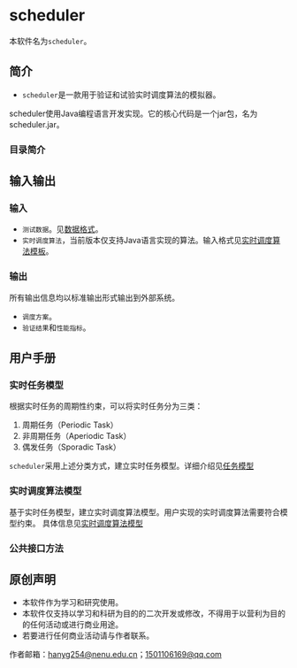 # scheduler
本软件名为`scheduler`。

## 简介

 * `scheduler`是一款用于验证和试验实时调度算法的模拟器。

scheduler使用Java编程语言开发实现。它的核心代码是一个jar包，名为scheduler.jar。

### 目录简介


## 输入输出

### 输入

 * `测试数据`。见[数据格式]()。
 * `实时调度算法`，当前版本仅支持Java语言实现的算法。输入格式见[实时调度算法模板]()。

### 输出

所有输出信息均以标准输出形式输出到外部系统。

 * `调度方案`。
 * `验证结果`和`性能指标`。

## 用户手册

### 实时任务模型

根据实时任务的周期性约束，可以将实时任务分为三类：
1. 周期任务（Periodic Task）
2. 非周期任务（Aperiodic Task）
3. 偶发任务（Sporadic Task）

`scheduler`采用上述分类方式，建立实时任务模型。详细介绍见[任务模型]()

### 实时调度算法模型

基于实时任务模型，建立实时调度算法模型。用户实现的实时调度算法需要符合模型约束。
具体信息见[实时调度算法模型]()

### 公共接口方法


## 原创声明

 * 本软件作为学习和研究使用。
 * 本软件仅支持以学习和科研为目的的二次开发或修改，不得用于以营利为目的的任何活动或进行商业用途。
 * 若要进行任何商业活动请与作者联系。

作者邮箱：hanyg254@nenu.edu.cn；1501106169@qq.com

